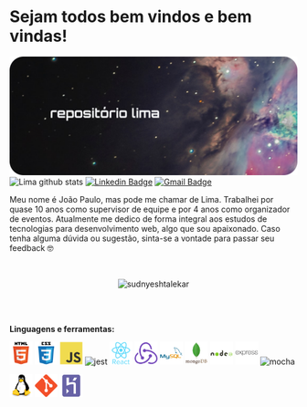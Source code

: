 # Sejam todos bem vindos e bem vindas!
 
![Lima profile](https://github.com/Lima08/Lima08/blob/main/GitHub-cover%20-%201.png)
![Lima github stats](https://github-readme-stats.vercel.app/api?username=lima08&hide=["issues"]&show_icons=true)
[![Linkedin Badge](https://img.shields.io/badge/-Lindkeden-blue?style=flat-square&logo=Linkedin&logoColor=white&link=https://www.linkedin.com/in/joao-paulo-gomes-lima-008/)](https://www.linkedin.com/in/joao-paulo-gomes-lima-008/) 
[![Gmail Badge](https://img.shields.io/badge/-Gmail-Red?style=flat-square&logo=Gmail&logoColor=black&link=mailto:joaopaulo.gomeslima8@gmail.com)](mailto:joaopaulo.gomeslima8@gmail.com)

Meu nome é João Paulo, mas pode me chamar de Lima. Trabalhei por quase 10 anos como supervisor de equipe e por 4 anos como organizador de eventos. Atualmente me dedico de forma integral aos estudos de tecnologias para desenvolvimento web, algo que sou apaixonado. 
Caso tenha alguma dúvida ou sugestão, sinta-se a vontade para passar seu feedback :nerd_face:


<br />
<p align="center"> <img src="https://github-readme-stats.vercel.app/api?username=sudnyeshtalekar&show_icons=true&theme=dark" alt="sudnyeshtalekar" /> 
</p>

<br />
<br />

**Linguagens e ferramentas:**  

<p align="left">
  <img src="https://raw.githubusercontent.com/devicons/devicon/master/icons/html5/html5-original-wordmark.svg" alt="html5" width="40" height="40"/> 
  <img src="https://raw.githubusercontent.com/devicons/devicon/master/icons/css3/css3-original-wordmark.svg" alt="css3" width="40" height="40"/> 
  <img src="https://raw.githubusercontent.com/devicons/devicon/master/icons/javascript/javascript-original.svg" alt="javascript" width="40" height="40"/> 
  <img src="https://www.learnstorybook.com/intro-to-storybook/logo-jest.png" alt="jest" width="40" height="40" />
  <img src="https://raw.githubusercontent.com/devicons/devicon/master/icons/react/react-original-wordmark.svg" alt="react" width="40" height="40"/> 
  <img src="https://raw.githubusercontent.com/devicons/devicon/master/icons/redux/redux-original.svg" alt="redux" width="40" height="40"/> 
  <img src="https://raw.githubusercontent.com/devicons/devicon/master/icons/mysql/mysql-original-wordmark.svg" alt="mysql" width="40" height="40"/> 
  <img src="https://raw.githubusercontent.com/devicons/devicon/master/icons/mongodb/mongodb-original-wordmark.svg" alt="mongodb" width="40" height="40"/> 
  <img src="https://raw.githubusercontent.com/devicons/devicon/master/icons/nodejs/nodejs-original-wordmark.svg" alt="nodejs" width="40" height="40"/> 
  <img src="https://raw.githubusercontent.com/devicons/devicon/master/icons/express/express-original-wordmark.svg" alt="express" width="40" height="40"/> 
  <img src="https://cdn.jsdelivr.net/gh/devicons/devicon/icons/mocha/mocha-plain.svg" alt="mocha" width="40" height="40"/> 
</p>

<p>
  <img src="https://raw.githubusercontent.com/devicons/devicon/master/icons/linux/linux-original.svg" alt="linux" width="40" height="40" />
  <img src="https://raw.githubusercontent.com/devicons/devicon/master/icons/git/git-original.svg" alt="git" width="40" height="40"/> 
  <img src="https://raw.githubusercontent.com/devicons/devicon/master/icons/heroku/heroku-plain.svg" alt="heroku" width="40" height="40" />
</p>

